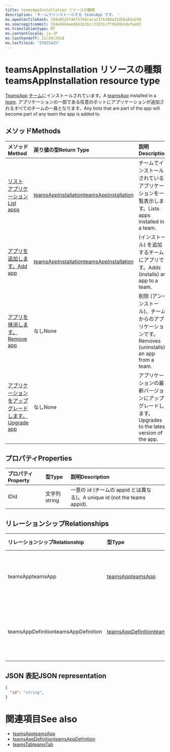 ```yaml
---
title: teamsAppInstallation リソースの種類
description: 'チームでインストールする teamsApp です。 '
ms.openlocfilehash: 194a0525f46f57b9caca13f6308a31d56a84a299
ms.sourcegitcommit: 334e84b4aed63162bcc31831cffd6d363dafee02
ms.translationtype: MT
ms.contentlocale: ja-JP
ms.lasthandoff: 11/29/2018
ms.locfileid: "27021425"
---
```

# <a name="teamsappinstallation-resource-type"></a><span data-ttu-id="459ac-103">teamsAppInstallation リソースの種類</span><span class="sxs-lookup"><span data-stu-id="459ac-103">teamsAppInstallation resource type</span></span>



<span data-ttu-id="459ac-104">[TeamsApp](teamsapp.md) [チーム](team.md)にインストールされています。</span><span class="sxs-lookup"><span data-stu-id="459ac-104">A [teamsApp](teamsapp.md) installed in a [team](team.md).</span></span> <span data-ttu-id="459ac-105">アプリケーションの一部である任意のボットにアプリケーションが追加されるすべてのチームの一員となります。</span><span class="sxs-lookup"><span data-stu-id="459ac-105">Any bots that are part of the app will become part of any team the app is added to.</span></span>

## <a name="methods"></a><span data-ttu-id="459ac-106">メソッド</span><span class="sxs-lookup"><span data-stu-id="459ac-106">Methods</span></span>

| <span data-ttu-id="459ac-107">メソッド</span><span class="sxs-lookup"><span data-stu-id="459ac-107">Method</span></span>       | <span data-ttu-id="459ac-108">戻り値の型</span><span class="sxs-lookup"><span data-stu-id="459ac-108">Return Type</span></span>  |<span data-ttu-id="459ac-109">説明</span><span class="sxs-lookup"><span data-stu-id="459ac-109">Description</span></span>|
|:---------------|:--------|:----------|
|[<span data-ttu-id="459ac-110">リスト アプリケーション</span><span class="sxs-lookup"><span data-stu-id="459ac-110">List apps</span></span>](../api/teamsappinstallation-list.md) | [<span data-ttu-id="459ac-111">teamsAppInstallation</span><span class="sxs-lookup"><span data-stu-id="459ac-111">teamsAppInstallation</span></span>](teamsapp.md) | <span data-ttu-id="459ac-112">チームでインストールされているアプリケーションを一覧表示します。</span><span class="sxs-lookup"><span data-stu-id="459ac-112">Lists apps installed in a team.</span></span>|
|[<span data-ttu-id="459ac-113">アプリを追加します。</span><span class="sxs-lookup"><span data-stu-id="459ac-113">Add app</span></span>](../api/teamsappinstallation-add.md) | [<span data-ttu-id="459ac-114">teamsAppInstallation</span><span class="sxs-lookup"><span data-stu-id="459ac-114">teamsAppInstallation</span></span>](teamsapp.md) | <span data-ttu-id="459ac-115">(インストール) を追加するチームにアプリです。</span><span class="sxs-lookup"><span data-stu-id="459ac-115">Adds (installs) an app to a team.</span></span>|
|[<span data-ttu-id="459ac-116">アプリを抹消します。</span><span class="sxs-lookup"><span data-stu-id="459ac-116">Remove app</span></span>](../api/teamsappinstallation-delete.md) | <span data-ttu-id="459ac-117">なし</span><span class="sxs-lookup"><span data-stu-id="459ac-117">None</span></span> | <span data-ttu-id="459ac-118">削除 (アンインストール)、チームからのアプリケーションです。</span><span class="sxs-lookup"><span data-stu-id="459ac-118">Removes (uninstalls) an app from a team.</span></span>|
|[<span data-ttu-id="459ac-119">アプリケーションをアップグレードします。</span><span class="sxs-lookup"><span data-stu-id="459ac-119">Upgrade app</span></span>](../api/teamsappinstallation-delete.md) | <span data-ttu-id="459ac-120">なし</span><span class="sxs-lookup"><span data-stu-id="459ac-120">None</span></span> | <span data-ttu-id="459ac-121">アプリケーションの最新バージョンにアップグレードします。</span><span class="sxs-lookup"><span data-stu-id="459ac-121">Upgrades to the latest version of the app.</span></span>|

## <a name="properties"></a><span data-ttu-id="459ac-122">プロパティ</span><span class="sxs-lookup"><span data-stu-id="459ac-122">Properties</span></span>

| <span data-ttu-id="459ac-123">プロパティ</span><span class="sxs-lookup"><span data-stu-id="459ac-123">Property</span></span>            | <span data-ttu-id="459ac-124">型</span><span class="sxs-lookup"><span data-stu-id="459ac-124">Type</span></span>     | <span data-ttu-id="459ac-125">説明</span><span class="sxs-lookup"><span data-stu-id="459ac-125">Description</span></span> |
|:------------------- |:-------- |:----------- |
| <span data-ttu-id="459ac-126">ID</span><span class="sxs-lookup"><span data-stu-id="459ac-126">id</span></span>                  | <span data-ttu-id="459ac-127">文字列</span><span class="sxs-lookup"><span data-stu-id="459ac-127">string</span></span>   | <span data-ttu-id="459ac-128">一意の id (チームの appid とは異なる)。</span><span class="sxs-lookup"><span data-stu-id="459ac-128">A unique id (not the teams appid).</span></span> |

## <a name="relationships"></a><span data-ttu-id="459ac-129">リレーションシップ</span><span class="sxs-lookup"><span data-stu-id="459ac-129">Relationships</span></span>

| <span data-ttu-id="459ac-130">リレーションシップ</span><span class="sxs-lookup"><span data-stu-id="459ac-130">Relationship</span></span>   | <span data-ttu-id="459ac-131">型</span><span class="sxs-lookup"><span data-stu-id="459ac-131">Type</span></span>    | <span data-ttu-id="459ac-132">説明</span><span class="sxs-lookup"><span data-stu-id="459ac-132">Description</span></span> |
|:---------------|:--------|:----------|
|<span data-ttu-id="459ac-133">teamsApp</span><span class="sxs-lookup"><span data-stu-id="459ac-133">teamsApp</span></span>|[<span data-ttu-id="459ac-134">teamsApp</span><span class="sxs-lookup"><span data-stu-id="459ac-134">teamsApp</span></span>](teamsapp.md)| <span data-ttu-id="459ac-135">インストールされているアプリケーションです。</span><span class="sxs-lookup"><span data-stu-id="459ac-135">The app that is installed.</span></span> |
|<span data-ttu-id="459ac-136">teamsAppDefinition</span><span class="sxs-lookup"><span data-stu-id="459ac-136">teamsAppDefinition</span></span>|[<span data-ttu-id="459ac-137">teamsAppDefinition</span><span class="sxs-lookup"><span data-stu-id="459ac-137">teamsAppDefinition</span></span>](teamsapp.md)| <span data-ttu-id="459ac-138">このバージョンのアプリケーションの詳細。</span><span class="sxs-lookup"><span data-stu-id="459ac-138">The details of this version of the app.</span></span> |

## <a name="json-representation"></a><span data-ttu-id="459ac-139">JSON 表記</span><span class="sxs-lookup"><span data-stu-id="459ac-139">JSON representation</span></span>

<!-- {
  "blockType": "resource",
  "@odata.type": "microsoft.graph.teamsAppInstallation",
  "baseType": "microsoft.graph.entity"
}-->

```json
{
  "id": "string",
}
```

# <a name="see-also"></a><span data-ttu-id="459ac-140">関連項目</span><span class="sxs-lookup"><span data-stu-id="459ac-140">See also</span></span>

- [<span data-ttu-id="459ac-141">teamsApp</span><span class="sxs-lookup"><span data-stu-id="459ac-141">teamsApp</span></span>](teamsapp.md)
- [<span data-ttu-id="459ac-142">teamsAppDefinition</span><span class="sxs-lookup"><span data-stu-id="459ac-142">teamsAppDefinition</span></span>](teamsappdefinition.md)
- [<span data-ttu-id="459ac-143">teamsTab</span><span class="sxs-lookup"><span data-stu-id="459ac-143">teamsTab</span></span>](../resources/teamstab.md)


<!-- uuid: 8fcb5dbc-d5aa-4681-8e31-b001d5168d79
2015-10-25 14:57:30 UTC -->
<!-- {
  "type": "#page.annotation",
  "description": "teamsApp resource",
  "keywords": "",
  "section": "documentation",
  "tocPath": ""
}-->

